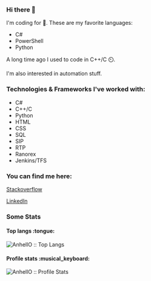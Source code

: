 ### Hi there 👋

I'm coding for 🍔. These are my favorite languages:

- C#
- PowerShell
- Python

A long time ago I used to code in C++/C ⏲️.

I'm also interested in automation stuff.


### Technologies & Frameworks I've worked with:

- C#
- C++/C
- Python
- HTML
- CSS
- SQL
- SIP
- RTP
- Ranorex
- Jenkins/TFS

### You can find me here:

[Stackoverflow](https://stackoverflow.com/users/6270170/moerwald)

[LinkedIn](https://www.linkedin.com/in/andreas-mewald/)


### Some Stats

<h4>Top langs :tongue:</h4>

<p ><img src="https://github-readme-stats.vercel.app/api/top-langs/?username=moerwald&langs_count=10&theme=tokyonight&layout=compact" alt="AnhellO :: Top Langs" /></p>

<h4 >Profile stats :musical_keyboard:</h4>

<p ><img src="https://github-readme-stats.vercel.app/api?username=moerwald&show_icons=true&theme=synthwave" alt="AnhellO :: Profile Stats" /></p>




<!--
**moerwald/moerwald** is a ✨ _special_ ✨ repository because its `README.md` (this file) appears on your GitHub profile.

Here are some ideas to get you started:

- 🔭 I’m currently working on ...
- 🌱 I’m currently learning ...
- 👯 I’m looking to collaborate on ...
- 🤔 I’m looking for help with ...
- 💬 Ask me about ...
- 📫 How to reach me: ...
- 😄 Pronouns: ...
- ⚡ Fun fact: ...
-->
